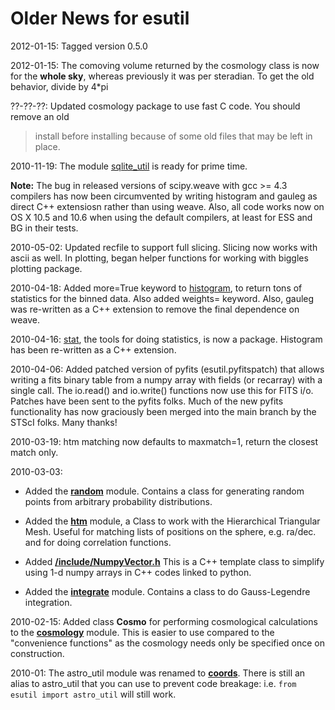 # Older News for esutil #

2012-01-15: Tagged version 0.5.0

2012-01-15: The comoving volume returned by the cosmology class is now for the **whole sky**, whereas previously it was per steradian.  To get the old behavior, divide by 4\*pi

??-??-??: Updated cosmology package to use fast C code.  You should remove an old
> install before installing because of some old files that may be left in place.

2010-11-19: The module [sqlite\_util](http://code.google.com/p/esutil/source/browse/trunk/esutil/sqlite_util.py) is ready for prime time.

**Note:** The bug in released versions of scipy.weave with gcc >= 4.3 compilers has now been circumvented by writing histogram and gauleg as direct C++ extensiosn rather than using weave.  Also, all code works now on OS X 10.5 and 10.6 when using the default compilers, at least for ESS and BG in their tests.

2010-05-02: Updated recfile to support full slicing.  Slicing now works with
ascii as well.  In plotting, began helper functions for working with biggles
plotting package.

2010-04-18: Added more=True keyword to [histogram](http://code.google.com/p/esutil/source/browse/trunk/esutil/stat/util.py#61), to return tons of statistics for the binned data.  Also added weights= keyword.  Also, gauleg was re-written as a C++ extension to remove the final dependence on weave.

2010-04-16: [stat](http://code.google.com/p/esutil/source/browse/trunk/esutil/stat/__init__.py), the tools for doing statistics, is now a package.  Histogram has been re-written as a C++ extension.

2010-04-06: Added patched version of pyfits (esutil.pyfitspatch) that allows writing a fits binary table from a numpy array with fields (or recarray) with a single call.  The io.read() and io.write() functions now use this for FITS i/o.  Patches have been sent to the pyfits folks.  Much of the new pyfits functionality has now graciously been merged into the main branch by the STScI folks.  Many thanks!

2010-03-19: htm matching now defaults to maxmatch=1, return the closest match only.

2010-03-03:

  * Added the **[random](http://code.google.com/p/esutil/source/browse/trunk/esutil/random.py)** module.  Contains a class for generating random points from arbitrary probability distributions.

  * Added the **[htm](http://code.google.com/p/esutil/source/browse/trunk/esutil/htm/__init__.py)** module, a Class to work with the Hierarchical Triangular Mesh.  Useful for matching lists of positions on the sphere, e.g. ra/dec. and for doing correlation functions.

  * Added **[/include/NumpyVector.h](http://code.google.com/p/esutil/source/browse/trunk/esutil/include/NumpyVector.h)**  This is a C++ template class to simplify using 1-d numpy arrays in C++ codes linked to python.

  * Added the **[integrate](http://code.google.com/p/esutil/source/browse/trunk/esutil/integrate.py)** module.  Contains a class to do Gauss-Legendre integration.

2010-02-15: Added class **Cosmo** for performing cosmological calculations to the **[cosmology](http://code.google.com/p/esutil/source/browse/trunk/esutil/cosmology.py)** module.  This is easier to use compared to the "convenience functions" as the cosmology needs only be specified once on construction.

2010-01: The astro\_util module was renamed to **[coords](http://code.google.com/p/esutil/source/browse/trunk/esutil/coords.py)**.  There is still an alias to astro\_util that you can use to prevent code breakage: i.e. `from esutil import astro_util` will still work.